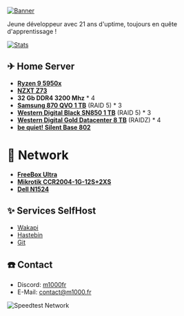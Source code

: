 [![Banner](https://svg-banners.vercel.app/api?type=origin&text1=🐈%20M1000.fr)](https://github.com/M1O0O)

Jeune développeur avec 21 ans d'uptime, toujours en quête d'apprentissage !

[![Stats](https://img.shields.io/endpoint?url=https://wakapi.m1000.fr/api/compat/shields/v1/m1000/interval:all_time&label=all%20time)](https://wakapi.m1000.fr/leaderboard)

## ✈ **Home Server**
- [**Ryzen 9 5950x**](https://www.amazon.fr/AMD-Ryzen-9-5950X-RyzenTM/dp/B0815Y8J9N)
- [**NZXT Z73**](https://nzxt.com/fr-FR/product/kraken-z73)
- **32 Gb DDR4 3200 Mhz** * 4
- [**Samsung 870 QVO 1 TB**](https://www.samsung.com/fr/memory-storage/sata-ssd/870-qvo-sata-2-5-inch-ssd-1tb-mz-77q1t0bw/) (RAID 5) * 3
- [**Western Digital Black SN850 1 TB**](https://www.westerndigital.com/fr-fr/products/internal-drives/wd-black-sn850-nvme-ssd?sku=WDS100T1XHE) (RAID 5) * 3
- [**Western Digital Gold Datacenter 8 TB**](https://www.westerndigital.com/fr-fr/products/internal-drives/wd-gold-sata-hdd?sku=WD8005FRYZ) (RAIDZ) * 4
- [**be quiet! Silent Base 802**](https://www.bequiet.com/fr/case/2047)

# 🌵 **Network**
- [**FreeBox Ultra**](https://www.free.fr/freebox/freebox-ultra/)
- [**Mikrotik CCR2004-1G-12S+2XS**](https://mikrotik.com/product/ccr2004_1g_12s_2xs)
- [**Dell N1524**](https://www.officetech.fr/dell-networking-n1524-commutateur-c2-gere-24-x-10-100-1000-4-x-10-gigabit-sfp-montable-sur-rack.html)

## ✨ **Services SelfHost**
- [Wakapi](https://wakapi.m1000.fr/)
- [Hastebin](https://hastebin.m1000.fr/)
- [Git](https://git.m1000.fr/)

## ☎️ **Contact**
- Discord: [m1000fr](https://discordapp.com/users/1105347662196256838)
- E-Mail: [contact@m1000.fr](mailto:contact@m1000.fr)

![Speedtest Network](https://www.speedtest.net/result/c/abf556b3-3267-4ef3-8147-9381579f58d1.png)
